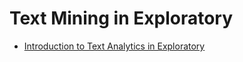 # Text Mining in Exploratory

* [Introduction to Text Analytics in Exploratory](https://blog.exploratory.io/introduction-to-text-analytics-in-exploratory-b82e709c8ffd)
